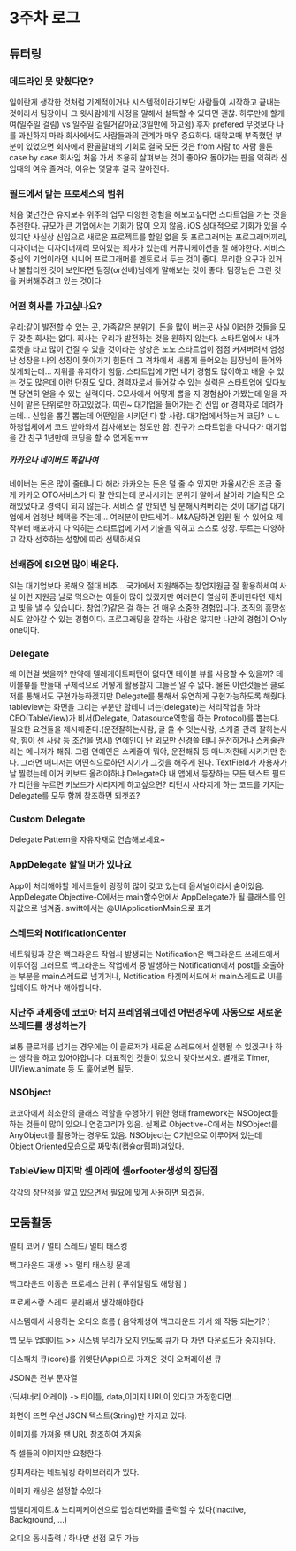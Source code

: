 3주차 로그
===

## 튜터링

### 데드라인 못 맞췄다면? 

일이란게 생각한 것처럼 기계적이거나 시스템적이라기보단
사람들이 시작하고 끝내는 것이라서
팀장이나 그 윗사람에게 사정을 말해서 설득할 수 있다면 괜찮.
하루만에 할게여(일주일 걸림) vs 일주일 걸릴거같아요(3일만에 하고쉼)
후자 prefered
무엇보다 나를 과신하지 마라
회사에서도 사람들과의 관계가 매우 중요하다.
대학교때 부족했던 부분이 있었으면 회사에서 환골탈태의 기회로
결국 모든 것은 from 사람 to 사람
물론 case by case 회사임
처음 가서 조용히 살펴보는 것이 좋아요
돌아가는 판을 익혀라
신입때의 여유 즐겨라, 이유는 몇달후 결국 갈아진다.

### 필드에서 맡는 프로세스의 범위
처음 몇년간은 유지보수 위주의 업무
다양한 경험을 해보고싶다면 스타트업을 가는 것을 추천한다.
규모가 큰 기업에서는 기회가 많이 오지 않음.
iOS 상대적으로 기회가 있을 수 있지만 사실상 신입으로 새로운 프로젝트를 할일 없을 듯
프로그래머는 프로그래머끼리, 디자이너는 디자이너끼리 모여있는 회사가 있는데
커뮤니케이션을 잘 해야한다.
서비스 중심의 기업이라면 시니어 프로그래머를 멘토로서 두는 것이 좋다.
무리한 요구가 있거나 불합리한 것이 보인다면 팀장(or선배)님에게 말해보는 것이 좋다.
팀장님은 그런 것을 커버해주려고 있는 것이다.

### 어떤 회사를 가고싶나요?
우리:같이 발전할 수 있는 곳, 가족같은 분위기, 돈을 많이 버는곳
사실 이러한 것들을 모두 갖춘 회사는 없다.
회사는 우리가 발전하는 것을 원하지 않는다.
스타트업에서 내가 로켓을 타고 많이 건질 수 있을 것이라는 상상은 노노
스타트업이 점점 커져버려서 엄청난 성장을 나의 성장이 쫓아가기 힘든데 그 격차에서 새롭게 들어오는 팀장님이 들어와 앉게되는데... 지위를 유지하기 힘듦.
스타트업에 가면 내가 경험도 많이하고 배울 수 있는 것도 많은데 이런 단점도 있다.
경력자로서 들어갈 수 있는 실력은 스타트업에 있다보면 당연히 얻을 수 있는 실력이다.
C모사에서 어떻게 뽑을 지 경험삼아 가봤는데 일을 자신이 맡은 단위로만 하고있었다. 띠린~
대기업을 들어가는 건 신입 or 경력자로 데려가는데...
신입을 뽑긴 뽑는데 어떤일을 시키던 다 할 사람.
대기업에서하는거 코딩? ㄴㄴ
하청업체에서 코드 받아와서 검사해보는 정도만 함.
친구가 스타트업을 다니다가 대기업을 간 친구 1년만에 코딩을 할 수 없게된ㅠㅠ

##### 카카오나 네이버도 똑같나여
네이버는 돈은 많이 줄테니 다 해라
카카오는 돈은 덜 줄 수 있지만 자율시간은 조금 줄게
카카오 OTO서비스가 다 잘 안되는데 분사시키는 분위기 알아서 살아라
기술직은 오래있었다고 경력이 되지 않는다.
서비스 잘 안되면 팀 분해시켜버리는 것이 대기업
대기업에서 엄청난 혜택을 주는데...
여러분이 만드세여~ M&A당하면 임원 될 수 있어요
제작부터 배포까지 다 익히는 스타트업에 가서 기술을 익히고 스스로 성장.
루트는 다양하고 각자 선호하는 성향에 따라 선택하세요

### 선배중에 SI오면 많이 배운다.
SI는 대기업보다 못해요 절대 비추...
국가에서 지원해주는 창업지원금 잘 활용하세여
사실 이런 지원금 날로 먹으려는 이들이 많이 있겠지만
여러분이 열심히 준비한다면 제치고 빛을 낼 수 있습니다.
창업(?)같은 걸 하는 건 매우 소중한 경험입니다.
조직의 흥망성쇠도 알아갈 수 있는 경험이다.
프로그래밍을 잘하는 사람은 많지만 나만의 경험이 Only one이다.

### Delegate
왜 이런걸 썻을까?
만약에 델레게이트패턴이 없다면 테이블 뷰를 사용할 수 있을까?
테이블뷰를 만들때 구체적으로 어떻게 활용할지 그들은 알 수 없다.
물론 이런것들은 클로저를 통해서도 구현가능하겠지만 Delegate를 통해서 유연하게 구현가능하도록 해줬다.
tableview는 화면을 그리는 부분만 할테니 너는(delegate)는 처리작업을 하라
CEO(TableView)가 비서(Delegate, Datasource역할을 하는 Protocol)를 뽑는다.
필요한 요건들을 제시해준다.(운전잘하는사람, 글 쓸 수 잇는사람, 스케줄 관리 잘하는사람, 힘이 센 사람 등 조건을 명시)
연예인이 난 외모만 신경쓸 테니 운전하거나 스케줄관리는 메니저가 해줘.
그럼 연예인은 스케줄이 뭐야, 운전해줘 등 매니저한테 시키기만 한다.
그러면 매니저는 어떤식으로하던 자기가 그것을 해주게 된다.
TextField가 사용자가 날 찔렀는데 이거 키보드 올려야하냐 Delegate야
내 앱에서 등장하는 모든 텍스트 필드가 리턴을 누르면 키보드가 사라지게 하고싶으면?
리턴시 사라지게 하는 코드를 가지는 Delegate를 모두 함께 참조하면 되겟죠?

### Custom Delegate
Delegate Pattern을 자유자재로 연습해보세요~

### AppDelegate 할일 머가 있나요
App이 처리해야할 메서드들이 굉장히 많이 갖고 있는데 옵셔널이라서 숨어있음.
AppDelegate Objective-C에서는 main함수안에서 AppDelegate가 될 클래스를 인자값으로 넘겨줌.
swift에서는 @UIApplicationMain으로 표기

### 스레드와 NotificationCenter
네트워킹과 같은 백그라운드 작업시 발생되는 Notification은 백그라운드 쓰레드에서 이루어짐
그러므로 백그라운드 작업에서 중 발생하는 Notification에서 post를 호출하는 부분을 main스레드로 넘기거나, Notification 타겟메서드에서 main스레드로 UI를 업데이트 하거나 해야합니다.

### 지난주 과제중에 코코아 터치 프레임워크에선 어떤경우에 자동으로 새로운 쓰레드를 생성하는가
보통 클로저를 넘기는 경우에는 이 클로저가 새로운 스레드에서 실행될 수 있겠구나 하는 생각을 하고 있어야합니다.
대표적인 것들이 있으니 찾아보시오.
별개로 Timer, UIView.animate 등 도 훑어보면 될듯.

### NSObject
코코아에서 최소한의 클래스 역할을 수행하기 위한 형태
framework는 NSObject를 하는 것들이 많이 있으니 연결고리가 있음.
실제로 Objective-C에서는 NSObject를 AnyObject를 활용하는 경우도 있음.
NSObject는 C기반으로 이루어져 있는데 Object Oriented모습으로 짜맞춰(캡슐or뤱퍼)져있다.

### TableView 마지막 셀 아래에 셀orfooter생성의 장단점
각각의 장단점을 알고 있으면서 필요에 맞게 사용하면 되겠음.



## 모둠활동

멀티 코어 / 멀티 스레드/ 멀티 태스킹

백그라운드 재생   >>   멀티 태스킹 문제 

백그라운드 이동은 프로세스 단위 ( 푸쉬알림도 해당됨 )

프로세스랑 스레드 분리해서 생각해야한다

시스템에서 사용하는 오디오 흐름 ( 음악재생이 백그라운드 가서 왜 작동 되는가? )

앱 모두 업데이트  >>  시스템 무리가 오지 안도록 큐가 다 차면 다운로드가 중지된다.

디스패치 큐(core)를 위엣단(App)으로 가져온 것이 오퍼레이션 큐

JSON은 전부 문자열

{딕셔너리 어레이} -> 타이틀, data,이미지 URL이 있다고 가정한다면...

화면이 뜨면 우선 JSON 텍스트(String)만 가지고 있다.

이미지를 가져올 땐 URL 참조하여 가져옴

즉 셀들의 이미지만 요청한다.

킹피셔라는 네트워킹 라이브러리가 있다.

이미지 캐싱은 설정할 수있다. 

앱델리게이트.& 노티피케이션으로 앱상태변화를 출력할 수 있다(Inactive, Background, ...)

오디오 동시출력 / 하나만 선점 모두 가능